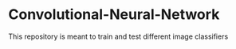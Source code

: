# Convolutional-Neural-Network
This repository is meant to train and test different image classifiers 
